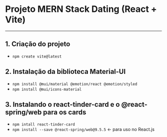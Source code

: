 # Projeto MERN Stack Dating (React + Vite)
-------------------------

## 1. Criação do projeto
- `npm create vite@latest`

## 2. Instalação da biblioteca Material-UI
- `npm install @mui/material @emotion/react @emotion/styled`
- `npm install @mui/icons-material`

## 3. Instalando o react-tinder-card e o @react-spring/web para os cards
- `npm intall react-tinder-card`
- `npm install --save @react-spring/web@9.5.5`   <-  para uso no React.js
